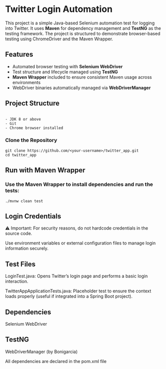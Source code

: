 # Twitter Login Automation

This project is a simple Java-based Selenium automation test for logging into Twitter. It uses **Maven** for dependency management and **TestNG** as the testing framework. The project is structured to demonstrate browser-based testing using ChromeDriver and the Maven Wrapper.

## Features

- Automated browser testing with **Selenium WebDriver**
- Test structure and lifecycle managed using **TestNG**
- **Maven Wrapper** included to ensure consistent Maven usage across environments
- WebDriver binaries automatically managed via **WebDriverManager**

##  Project Structure
```

- JDK 8 or above
- Git
- Chrome browser installed
```

### Clone the Repository

```
git clone https://github.com/<your-username>/twitter_app.git
cd twitter_app
```

## Run with Maven Wrapper
### Use the Maven Wrapper to install dependencies and run the tests:

```
./mvnw clean test
```

## Login Credentials
⚠️ Important: For security reasons, do not hardcode credentials in the source code.

Use environment variables or external configuration files to manage login information securely.

## Test Files
LoginTest.java: Opens Twitter’s login page and performs a basic login interaction.

TwitterAppApplicationTests.java: Placeholder test to ensure the context loads properly (useful if integrated into a Spring Boot project).

## Dependencies
Selenium WebDriver

## TestNG

WebDriverManager (by Bonigarcia)

All dependencies are declared in the pom.xml file
